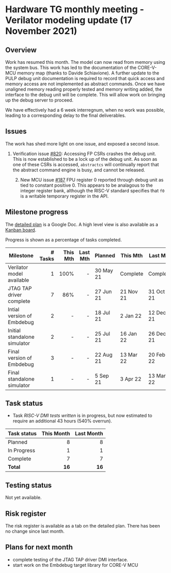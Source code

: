 # Hardware TG monthly meeting - Verilator modeling update (17 November 2021)

## Overview

Work has resumed this month.  The model can now read from memory using the system bus.  This work has led to the documentation of the CORE-V-MCU memory map (thanks to Davide Schiavione).  A further update to the PULP debug unit documentation is required to record that quick access and memory access are not implemented as abstract commands.  Once we have unaligned memory reading properly tested and memory writing added, the interface to the debug unit will be complete.  This will allow work on bringing up the debug server to proceed.

We have effectively had a 6 week interregnum, when no work was possible, leading to a corresponding delay to the final deliverables.

## Issues

The work has shed more light on one issue, and exposed a second issue.

1. Verification issue [#820](https://github.com/openhwgroup/core-v-verif/issues/820): Accessing FP CSRs crashes the debug unit.  This is now established to be a lock up of the debug unit. As soon as one of these CSRs is accessed, `abstractcs` will continually report that the abstract command engine is busy, and cannot be released.

	2. New MCU issue [#187](https://github.com/openhwgroup/core-v-mcu/issues/187) FPU register 0 reported through debug unit as tied to constant positive 0.  This appears to be analagous to the integer register bank, although the RISC-V standard specifies that `f0` is a writable temporary register in the API.

## Milestone progress

The [detailed plan](https://docs.google.com/spreadsheets/d/1Sl_GIklam3redWNj_DRVRVVBD49LvLD8k1zeFsJXllc) is a Google Doc.  A high level view is also available as a [Kanban board](https://github.com/openhwgroup/embdebug-target-core-v/projects/1).

Progress is shown as a percentage of tasks completed.

| Milestone                    | # Tasks | This Mth | Last Mth | Planned   | This Mth  | Last Mth  |
| ---------------------------- | -------:| --------:| --------:| --------- | --------- | --------- |
| Verilator model available    |       1 |     100% |        - | 30 May 21 |  Complete |  Complete |
| JTAG TAP driver complete     |       7 |      86% |        - | 27 Jun 21 | 21 Nov 21 | 31 Oct 21 |
| Intial version of Embdebug   |       2 |        - |        - | 18 Jul 21 |  2 Jan 22 | 12 Dec 21 |
| Initial standalone simulator |       2 |        - |        - | 25 Jul 21 | 16 Jan 22 | 26 Dec 21 |
| Final version of Embdebug    |       3 |        - |        - | 22 Aug 21 | 13 Mar 22 | 20 Feb 22 |
| Final standalone simulator   |       1 |        - |        - |  5 Sep 21 |  3 Apr 22 | 13 Mar 22 |

## Task status

* Task *RISC-V DMI tests written* is in progress, but now estimated to require an additional 43 hours (540% overrun).

| Task status | This Month | Last Month |
| ------------| ----------:| ----------:|
| Planned     |          8 |          8 |
| In Progress |          1 |          1 |
| Complete    |          7 |          7 |
| **Total**   |     **16** |     **16** |

## Testing status

Not yet available.

## Risk register

The risk register is available as a tab on the detailed plan.  There has been no change since last month.

## Plans for next month

* complete testing of the JTAG TAP driver DMI interface.
* start work on the Embdebug target library for CORE-V MCU
